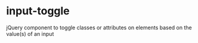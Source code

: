 # input-toggle
jQuery component to toggle classes or attributes on elements based on the value(s) of an input

